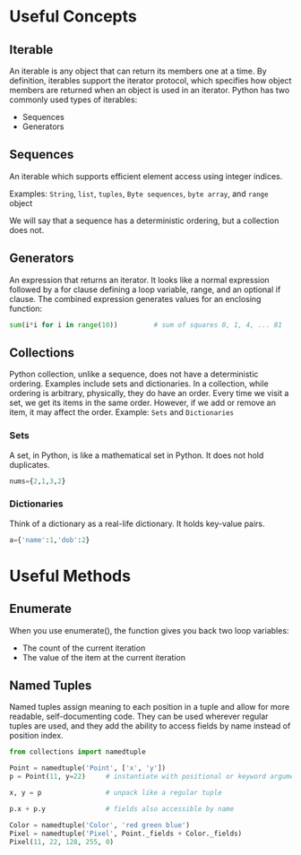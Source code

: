 # Useful Concepts
## Iterable
An iterable is any object that can return its members one at a time. By definition, iterables support the iterator protocol, which specifies how object members are returned when an object is used in an iterator.
Python has two commonly used types of iterables:

* Sequences
* Generators

## Sequences
An iterable which supports efficient element access using integer indices.

Examples: `String`, `list`, `tuples`, `Byte sequences`, `byte array`, and `range` object

We will say that a sequence has a deterministic ordering, but a collection does not.

## Generators
An expression that returns an iterator. It looks like a normal expression followed by a for clause defining a loop variable, range, and an optional if clause. The combined expression generates values for an enclosing function:
```python
sum(i*i for i in range(10))         # sum of squares 0, 1, 4, ... 81
```

## Collections
Python collection, unlike a sequence, does not have a deterministic ordering. Examples include sets and dictionaries. In a collection, while ordering is arbitrary, physically, they do have an order.
Every time we visit a set, we get its items in the same order. However, if we add or remove an item, it may affect the order.
Example: `Sets` and `Dictionaries`

### Sets
A set, in Python, is like a mathematical set in Python. It does not hold duplicates. 
```python
nums={2,1,3,2}
```

### Dictionaries
Think of a dictionary as a real-life dictionary. It holds key-value pairs.
```python
a={'name':1,'dob':2}
```

# Useful Methods
## Enumerate
When you use enumerate(), the function gives you back two loop variables:

* The count of the current iteration
* The value of the item at the current iteration

## Named Tuples
Named tuples assign meaning to each position in a tuple and allow for more readable, self-documenting code. They can be used wherever regular tuples are used, and they add the ability to access fields by name instead of position index.
```python
from collections import namedtuple

Point = namedtuple('Point', ['x', 'y'])
p = Point(11, y=22)     # instantiate with positional or keyword arguments

x, y = p                # unpack like a regular tuple

p.x + p.y               # fields also accessible by name

Color = namedtuple('Color', 'red green blue')
Pixel = namedtuple('Pixel', Point._fields + Color._fields)
Pixel(11, 22, 128, 255, 0)
```
